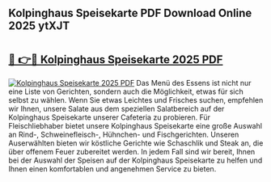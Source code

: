 ## Kolpinghaus Speisekarte PDF Download Online 2025 ytXJT

# <h2><a href="http://gc8dyev.nevu.top/?p=Kolpinghaus+Speisekarte">🔗 👉🔴 Kolpinghaus Speisekarte 2025 PDF</a></h2>

[![Kolpinghaus Speisekarte 2025 PDF](https://i.imgur.com/dBaPXMq.png)](http://gc8dyev.nevu.top/?p=Kolpinghaus+Speisekarte)
Das Menü des Essens ist nicht nur eine Liste von Gerichten, sondern auch die Möglichkeit, etwas für sich selbst zu wählen. Wenn Sie etwas Leichtes und Frisches suchen, empfehlen wir Ihnen, unsere Salate aus dem speziellen Salatbereich auf der Kolpinghaus Speisekarte unserer Cafeteria zu probieren. Für Fleischliebhaber bietet unsere Kolpinghaus Speisekarte eine große Auswahl an Rind-, Schweinefleisch-, Hühnchen- und Fischgerichten. Unseren Auserwählten bieten wir köstliche Gerichte wie Schaschlik und Steak an, die über offenem Feuer zubereitet werden. In jedem Fall sind wir bereit, Ihnen bei der Auswahl der Speisen auf der Kolpinghaus Speisekarte zu helfen und Ihnen einen komfortablen und angenehmen Service zu bieten.
